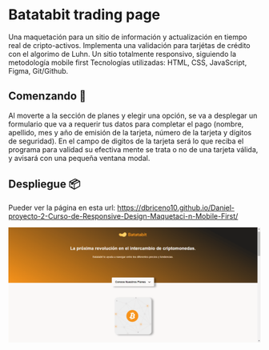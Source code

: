 # Batatabit trading page

Una maquetación para un sitio de información y actualización en tiempo real de cripto-activos. Implementa una validación para tarjétas de crédito con el algorimo de Luhn. Un sitio totalmente responsivo, siguiendo la metodología mobile first
Tecnologías utilizadas: HTML, CSS, JavaScript, Figma, Git/Github.

## Comenzando 🚀

Al moverte a la sección de planes y elegir una opción, se va a desplegar un formulario que va a requerir tus datos para completar el pago (nombre, apellido, mes y año de emisión de la tarjeta, número de la tarjeta y dígitos de seguridad). En el campo de digitos de la tarjeta será lo que reciba el programa para validad su efectiva mente se trata o no de una tarjeta válida, y avisará con una pequeña ventana modal.

## Despliegue 📦

Pueder ver la página en esta url: https://dbriceno10.github.io/Daniel-proyecto-2-Curso-de-Responsive-Design-Maquetaci-n-Mobile-First/

<img src="./scrnli_3_1_2022 22-46-31.png" />
